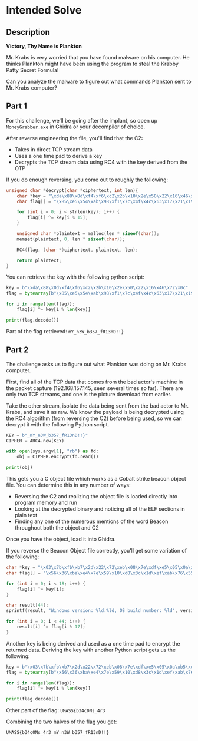 # Intended Solve
## Description
**Victory, Thy Name is Plankton**

Mr. Krabs is very worried that you have found malware on his computer.  He thinks Plankton might have been using the program to steal the Krabby Patty Secret Formula!

Can you analyze the malware to figure out what commands Plankton sent to Mr. Krabs computer?

## Part 1

For this challenge, we'll be going after the implant, so open up `MoneyGrabber.exe` in Ghidra or your decompiler of choice.

After reverse engineering the file, you'll find that the C2:
- Takes in direct TCP stream data
- Uses a one time pad to derive a key
- Decrypts the TCP stream data using RC4 with the key derived from the OTP

If you do enough reversing, you come out to roughly the following:

```c
unsigned char *decrypt(char *ciphertext, int len){
    char *key = "\xda\x88\x0d\xf4\xf6\xc2\x2b\x10\x2e\x50\x22\x16\x46\x72\x0c";
    char flag[] = "\x85\xe5\x54\xab\x98\xf1\x7c\x4f\x4c\x63\x17\x21\x19\x14\x5e\xeb\xbb\x63\xb0\xd7\xe3\x56";

    for (int i = 0; i < strlen(key); i++) {
        flag[i] ^= key[i % 15];
    }

    unsigned char *plaintext = malloc(len * sizeof(char));
    memset(plaintext, 0, len * sizeof(char));

    RC4(flag, (char *)ciphertext, plaintext, len);

    return plaintext;
}
```

You can retrieve the key with the following python script:

```python
key = b"\xda\x88\x0d\xf4\xf6\xc2\x2b\x10\x2e\x50\x22\x16\x46\x72\x0c"
flag = bytearray(b"\x85\xe5\x54\xab\x98\xf1\x7c\x4f\x4c\x63\x17\x21\x19\x14\x5e\xeb\xbb\x63\xb0\xd7\xe3\x56")

for i in range(len(flag)):
    flag[i] ^= key[i % len(key)]

print(flag.decode())
```
Part of the flag retrieved: `mY_n3W_b357_fR13nD!!}`

## Part 2

The challenge asks us to figure out what Plankton was doing on Mr. Krabs computer.

First, find all of the TCP data that comes from the bad actor's machine in the packet capture (192.168.157.145, seen several times so far).  There are only two TCP streams, and one is the picture download from earlier.

Take the other stream, isolate the data being sent from the bad actor to Mr. Krabs, and save it as raw.  We know the payload is being decrypted using the RC4 algorithm (from reversing the C2) before being used, so we can decrypt it with the following Python script.

```python
KEY = b"_mY_n3W_b357_fR13nD!!}"
CIPHER = ARC4.new(KEY)

with open(sys.argv[1], "rb") as fd:
    obj = CIPHER.encrypt(fd.read())

print(obj)
```

This gets you a C object file which works as a Cobalt strike beacon object file.  You can determine this in any number of ways:

- Reversing the C2 and realizing the object file is loaded directly into program memory and run
- Looking at the decrypted binary and noticing all of the ELF sections in plain text
- Finding any one of the numerous mentions of the word Beacon throughout both the object and C2

Once you have the object, load it into Ghidra.

If you reverse the Beacon Object file correctly, you'll get some variation of the following:

```c
char *key = "\x03\x7b\xfb\xb7\x2d\x22\x72\xeb\x08\x7e\xdf\xe5\x05\x0a\xb5\xd2\x45";
char flag[] = "\x56\x36\xba\xe4\x7e\x59\x10\xd8\x3c\x1d\xef\xab\x76\x55\x81\xa0\x76";

for (int i = 0; i < 18; i++) {
    flag[i] ^= key[i];
}

char result[44];
sprintf(result, "Windows version: %ld.%ld, OS build number: %ld", version_info.dwMajorVersion, version_infodwMinorVersion, version_info.dwBuildNumber);

for (int i = 0; i < 44; i++) {
    result[i] ^= flag[i % 17];
}
````

Another key is being derived and used as a one time pad to encrypt the returned data.  Deriving the key with another Python script gets us the following:

```python
key = b"\x03\x7b\xfb\xb7\x2d\x22\x72\xeb\x08\x7e\xdf\xe5\x05\x0a\xb5\xd2\x45"
flag = bytearray(b"\x56\x36\xba\xe4\x7e\x59\x10\xd8\x3c\x1d\xef\xab\x76\x55\x81\xa0\x76")

for i in range(len(flag)):
    flag[i] ^= key[i % len(key)]

print(flag.decode())
```
Other part of the flag: `UMASS{b34c0Ns_4r3`

Combining the two halves of the flag you get:

```
UMASS{b34c0Ns_4r3_mY_n3W_b357_fR13nD!!}
```
